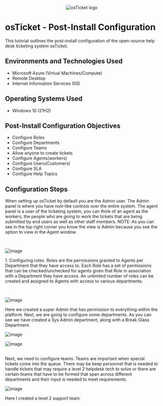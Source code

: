 <p align="center">
<img src="https://i.imgur.com/Clzj7Xs.png" alt="osTicket logo"/>
</p>

<h1>osTicket - Post-Install Configuration</h1>
This tutorial outlines the post-install configuration of the open-source help desk ticketing system osTicket.<br />



<h2>Environments and Technologies Used</h2>

- Microsoft Azure (Virtual Machines/Compute)
- Remote Desktop
- Internet Information Services (IIS)

<h2>Operating Systems Used </h2>

- Windows 10</b> (21H2)

<h2>Post-Install Configuration Objectives</h2>

- Configure Roles
- Configure Departments
- Configure Teams
- Allow anyone to create tickets
- Configure Agents(workers)
- Configure Users(Customers)
- Configure SLA
- Configure Help Topics 

<h2>Configuration Steps</h2>


<p>
When setting up osTicket by default you are the Admin user. The Admin panel is where you have root-like controls over the entire system. The agent panel is a user of the ticketing system, you can think of an agent as the workers, the people who are going to work the tickets that are being submitted by end users as well as other staff members. NOTE: As you can see in the top right corner you know the view is Admin because you see the option to view in the Agent window.  
</p>
<br />

![image](https://github.com/Algoroy27/post-install-config/assets/137920855/e7ccc97e-0f1c-4d2c-964a-51869076b070)

<p>
1. Configuring roles. Roles are the permissions granted to Agents per Department that they have access to. Each Role has a set of permissions that can be checked/unchecked for agents given that Role in association with a Department they have access. An unlimited number of roles can be created and assigned to Agents with access to various departments.
</p>
<br />

![image](https://github.com/Algoroy27/post-install-config/assets/137920855/f54bb3f4-0fea-4301-bbf8-3c7c222c06db)

<p>
Here we created a super Admin that has permission to everything within the platform. Next, we are going to configure some departments. As you can see we have created a Sys Admin department, along with a Break Glass Department.  
</p>

![image](https://github.com/Algoroy27/post-install-config/assets/137920855/aae975ee-f9a3-40aa-a09f-e0e3ea5e02ec)

![image](https://github.com/Algoroy27/post-install-config/assets/137920855/1afcc109-53fc-40c5-a7f2-52c5eca41d66)

<br>
Next, we need to configure teams. Teams are important when special tickets come into the queue. There may be keep personnel that is needed to handle tickets that may require a level 2 helpdesk tech to solve or there are certain teams that have to be formed that span across different departments and their input is needed to meet requirements. 

![image](https://github.com/Algoroy27/post-install-config/assets/137920855/19e783f7-d59e-477f-9ec7-e0ba8457b0b5)


Here I created a level 2 support team.


